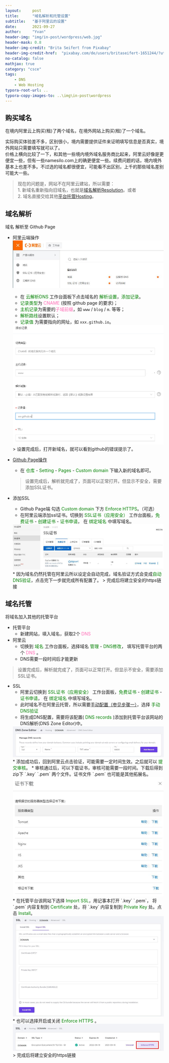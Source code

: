 ```yaml
---
layout:     post
title:      "域名解析和托管设置"
subtitle:   "基于阿里云的设置"
date:       2021-09-27
author:     "Yvan"
header-img: "img/in-post/wordpress/web.jpg"
header-mask: 0.8
header-img-credit: "Brita Seifert from Pixabay"
header-img-credit-href:  "pixabay.com/de/users/britaseifert-1651244/?utm_source=link-attribution&amp;utm_medium=referral&amp;utm_campaign=image&amp;utm_content=1045994"
no-catalog: false
mathjax: true
category: "csce"
tags:
    - DNS
    - Web Hosting
typora-root-url: ..
typora-copy-images-to: ..\img\in-post\wordpress
---
```


## 购买域名
在境内阿里云上购买(租)了两个域名，在境外网站上购买(租)了一个域名。

实际购买体验差不多，区别很小，境内需要提供证件来证明填写信息是否真实，境外网站只需要填写就可以了。<br/>价格上横向比较了一下，和其他一些境内境外域名服务商比起来，阿里云好像是更便宜一些，但有一些namesilo.com上的确更便宜一些。续费问题的话，境内境外基本上也差不多。不过选的域名都很便宜，可能看不出区别，上千的那些域名差别可能大一些。

>现在的问题是，网站不在阿里云建站，所以需要：<br/>1. 新域名重新指向旧域名，也就是[域名解析Resolution](#域名解析)。或者<br/>2. 域名直接交给其他[平台托管Hosting](#域名托管)。


## 域名解析
域名 解析至 Github Page
* 阿里云端操作
    <img src="/img/in-post/wordpress/dns/ali_workpad.jpg" style="zoom:100%;" />
    * 在 <span style="color: green">云解析DNS</span> 工作台面板下点击域名的 <span style="color: green">解析设置</span>，<span style="color: green">添加记录</span>。 
    * <span style="color: green">记录类型</span>为 <span style="color: hotpink">CNAME</span> (按照 github page 的要求)；
    * <span style="color: green">主机记录</span>为需要的<span style="color: hotpink">子域前缀</span>，如 `www` / `blog` / `m`. 等等；
    * <span style="color: green">解析路线</span>设置默认； 
    * <span style="color: green">记录值</span> 为需要指向的网址，如 <span>`xxx.github.io`</span>。<br/>
    <img src="/img/in-post/wordpress/dns/cname.png" style="zoom:100%;" />
    > 设置完成后，打开新域名，就可以看到github的错误提示了。

* [Github Page操作](https://docs.github.com/cn/pages/configuring-a-custom-domain-for-your-github-pages-site/managing-a-custom-domain-for-your-github-pages-site)
    * 在 <span style="color: green">仓库</span> - <span style="color: green">Setting</span> - <span style="color: green">Pages</span> - <span style="color: green">Custom domain</span> 下输入新的域名即可。
    > 设置完成后，解析就完成了，页面可以正常打开。但显示不安全，需要添加SSL证书。

* 添加SSL
    * Github Page端 勾选 <span style="color: green">Custom domain</span> 下方 <span style="color: green">Enforce HTTPS</span>。（可选）
    * 在阿里云端添加ssl证书。切换到 <span style="color: green">SSL证书（应用安全）</span> 工作台面板，<span style="color: green">免费证书</span> - <span style="color: green">创建证书</span> - <span style="color: green">证书申请</span>， 在 <span style="color: green">绑定域名</span> 中填写域名。<br/>
    <img src="/img/in-post/wordpress/dns/ssl_get.jpg" style="zoom:100%;" />
    * 因为域名仍然托管在阿里云所以设定会自动完成，域名验证方式会变成<span style="color: green">自动DNS验证</span>，点击完下一步就完成所有配置了。
    > 完成后将建立安全的https链接


## 域名托管
将域名加入其他的托管平台
* 托管平台
    * 新建网站，填入域名，获取2个 <span style="color: hotpink">DNS</span> 
* 阿里云
    * 切换到 <span style="color: green">域名</span> 工作台面板，选择域名 <span style="color: green">管理</span> - <span style="color: green">DNS修改</span>， 填写托管平台的两个 <span style="color: hotpink">DNS</span> 。
    * DNS需要一段时间后才能更新
> 设置完成后，解析就完成了，页面可以正常打开。但显示不安全，需要添加SSL证书。
* SSL
    * 阿里云切换到 <span style="color: green">SSL证书（应用安全）</span> 工作台面板，<span style="color: green">免费证书</span> - <span style="color: green">创建证书</span> - <span style="color: green">证书申请</span>， 在 <span style="color: green">绑定域名</span> 中填写域名。
    * 此时域名不在阿里云托管，所以需要[手动配置（参见步骤一）](https://help.aliyun.com/document_detail/127000.html)，选择 <span style="color: green">手动DNS验证</span>
    * 将生成DNS配置，需要将该配置( <span style="color: green">DNS records</span> )添加到托管平台该网站的DNS解析(DNS Zone Editor)中。<br/>
    <img src="/img/in-post/wordpress/dns/dns_editor.jpg" style="zoom:100%;" />
    * 添加成功后，回到阿里云点击验证，可能需要一定时间生效。之后就可以 <span style="color: green">提交审核</span>。
    * 审核通过后，可以下载证书，审核可能需要一段时间。下载后得到zip下 `.key` `.pem` 两个文件。证书文件 `.pem` 也可能是其他拓展名。<br/>
    <img src="/img/in-post/wordpress/dns/ssl_download.jpg" style="zoom:100%;" />
    * 在托管平台该网站下选择 <span style="color: green">Import SSL</span>，用记事本打开 `.key` `.pem`， 将 `.pem` 内容复制到 <span style="color: green">Certificate</span> 处，将 `.key` 内容复制到 <span style="color: green">Private Key</span> 处。点击  <span style="color: green">Install</span>。<br/>
    <img src="/img/in-post/wordpress/dns/ssl.jpg" style="zoom:100%;" />
    * 也可以选择开启或关闭 <span style="color: green">Enforce HTTPS</span> 。<br/>
    <img src="/img/in-post/wordpress/dns/ssl_enforce.jpg" style="zoom:100%;" />
    > 完成后将建立安全的https链接
